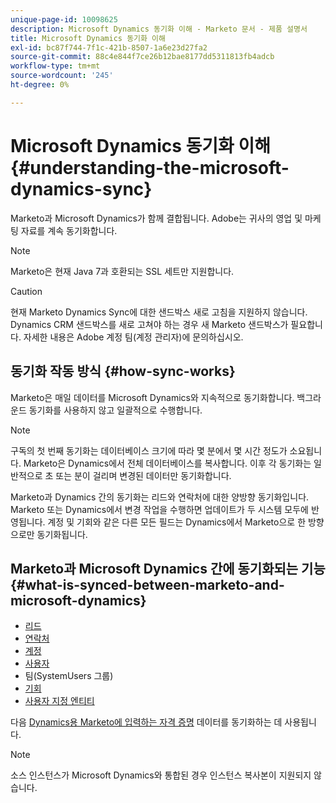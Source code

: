 ```yaml
---
unique-page-id: 10098625
description: Microsoft Dynamics 동기화 이해 - Marketo 문서 - 제품 설명서
title: Microsoft Dynamics 동기화 이해
exl-id: bc87f744-7f1c-421b-8507-1a6e23d27fa2
source-git-commit: 88c4e844f7ce26b12bae8177dd5311813fb4adcb
workflow-type: tm+mt
source-wordcount: '245'
ht-degree: 0%

---
```


# Microsoft Dynamics 동기화 이해 {#understanding-the-microsoft-dynamics-sync}

Marketo과 Microsoft Dynamics가 함께 결합됩니다. Adobe는 귀사의 영업 및 마케팅 자료를 계속 동기화합니다.

>[!NOTE]
>
>Marketo은 현재 Java 7과 호환되는 SSL 세트만 지원합니다.

>[!CAUTION]
>
>현재 Marketo Dynamics Sync에 대한 샌드박스 새로 고침을 지원하지 않습니다. Dynamics CRM 샌드박스를 새로 고쳐야 하는 경우 새 Marketo 샌드박스가 필요합니다. 자세한 내용은 Adobe 계정 팀(계정 관리자)에 문의하십시오.

## 동기화 작동 방식 {#how-sync-works}

Marketo은 매일 데이터를 Microsoft Dynamics와 지속적으로 동기화합니다. 백그라운드 동기화를 사용하지 않고 일괄적으로 수행합니다.

>[!NOTE]
>
>구독의 첫 번째 동기화는 데이터베이스 크기에 따라 몇 분에서 몇 시간 정도가 소요됩니다. Marketo은 Dynamics에서 전체 데이터베이스를 복사합니다. 이후 각 동기화는 일반적으로 초 또는 분이 걸리며 변경된 데이터만 동기화합니다.

Marketo과 Dynamics 간의 동기화는 리드와 연락처에 대한 양방향 동기화입니다. Marketo 또는 Dynamics에서 변경 작업을 수행하면 업데이트가 두 시스템 모두에 반영됩니다. 계정 및 기회와 같은 다른 모든 필드는 Dynamics에서 Marketo으로 한 방향으로만 동기화됩니다.

## Marketo과 Microsoft Dynamics 간에 동기화되는 기능 {#what-is-synced-between-marketo-and-microsoft-dynamics}

* [리드](/help/marketo/product-docs/crm-sync/microsoft-dynamics-sync/microsoft-dynamics-sync-details/microsoft-dynamics-sync-lead-sync.md)
* [연락처](/help/marketo/product-docs/crm-sync/microsoft-dynamics-sync/microsoft-dynamics-sync-details/microsoft-dynamics-sync-contact-sync.md)
* [계정](/help/marketo/product-docs/crm-sync/microsoft-dynamics-sync/microsoft-dynamics-sync-details/microsoft-dynamics-sync-account-sync.md)
* [사용자](/help/marketo/product-docs/crm-sync/microsoft-dynamics-sync/microsoft-dynamics-sync-details/microsoft-dynamics-sync-user-sync.md)
* 팀(SystemUsers 그룹)
* [기회](/help/marketo/product-docs/crm-sync/microsoft-dynamics-sync/microsoft-dynamics-sync-details/microsoft-dynamics-sync-opportunity-sync.md)
* [사용자 지정 엔티티](/help/marketo/product-docs/crm-sync/microsoft-dynamics-sync/microsoft-dynamics-sync-details/enable-sync-for-a-custom-entity.md)

다음 [Dynamics용 Marketo에 입력하는 자격 증명](/help/marketo/product-docs/crm-sync/microsoft-dynamics-sync/sync-setup/microsoft-dynamics-365-with-ropc-connection/step-2-of-4-set-up.md) 데이터를 동기화하는 데 사용됩니다.

>[!NOTE]
>
>소스 인스턴스가 Microsoft Dynamics와 통합된 경우 인스턴스 복사본이 지원되지 않습니다.
